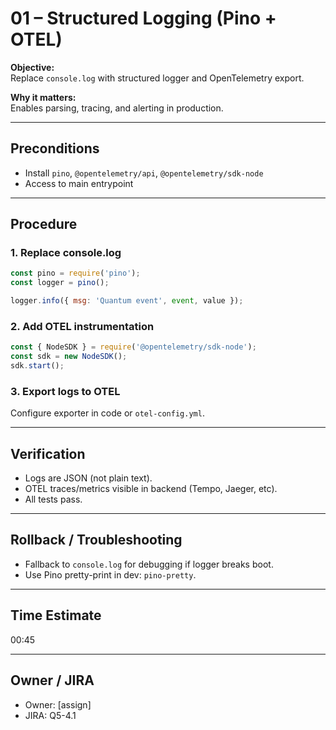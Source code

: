 # 01 – Structured Logging (Pino + OTEL)

**Objective:**  
Replace `console.log` with structured logger and OpenTelemetry export.

**Why it matters:**  
Enables parsing, tracing, and alerting in production.

---

## Preconditions

- Install `pino`, `@opentelemetry/api`, `@opentelemetry/sdk-node`
- Access to main entrypoint

---

## Procedure

### 1. Replace console.log

```js
const pino = require('pino');
const logger = pino();

logger.info({ msg: 'Quantum event', event, value });
```

### 2. Add OTEL instrumentation

```js
const { NodeSDK } = require('@opentelemetry/sdk-node');
const sdk = new NodeSDK();
sdk.start();
```

### 3. Export logs to OTEL

Configure exporter in code or `otel-config.yml`.

---

## Verification

- Logs are JSON (not plain text).
- OTEL traces/metrics visible in backend (Tempo, Jaeger, etc).
- All tests pass.

---

## Rollback / Troubleshooting

- Fallback to `console.log` for debugging if logger breaks boot.
- Use Pino pretty-print in dev: `pino-pretty`.

---

## Time Estimate

00:45

---

## Owner / JIRA

- Owner: [assign]
- JIRA: Q5-4.1